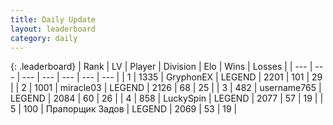 ```yaml
---
title: Daily Update
layout: leaderboard
category: daily
---
```


{: .leaderboard}
| Rank | LV | Player | Division | Elo | Wins | Losses |
| --- | --- | --- | --- | --- | --- | --- |
| <span data-change="0">1</span> | 1335 | <span title="ID: 315148">GryphonEX</span> | LEGEND | <span data-change="34">2201</span> | <span data-change="10">101</span> | <span data-change="1">29</span> |
| <span data-change="1">2</span> | 1001 | <span title="ID: 416373">miracle03</span> | LEGEND | <span data-change="20">2126</span> | <span data-change="8">68</span> | <span data-change="2">25</span> |
| <span data-change="-1">3</span> | 482 | <span title="ID: 188640">username765</span> | LEGEND | <span data-change="-24">2084</span> | <span data-change="9">60</span> | <span data-change="7">26</span> |
| <span data-change="2">4</span> | 858 | <span title="ID: 498412">LuckySpin</span> | LEGEND | <span data-change="14">2077</span> | <span data-change="2">57</span> | <span data-change="0">19</span> |
| <span data-change="0">5</span> | 100 | <span title="ID: 612521">Прапорщик Задов</span> | LEGEND | <span data-change="4">2069</span> | <span data-change="5">53</span> | <span data-change="2">19</span> |
